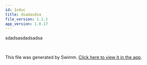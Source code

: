 ```yaml
---
id: 1x4uc
title: dsadasdsa
file_version: 1.1.1
app_version: 1.0.17
---
```


sdadsasdadsadsa

<br/>

This file was generated by Swimm. [Click here to view it in the app](https://swimm-web-app.web.app/repos/Z2l0aHViJTNBJTNBdGVzdC1naXRodWItYXBwJTNBJTNBc3dpbW1pbw==/docs/1x4uc).
